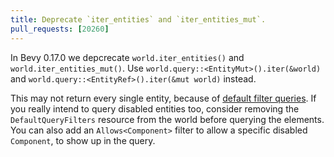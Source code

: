 ```yaml
---
title: Deprecate `iter_entities` and `iter_entities_mut`.
pull_requests: [20260]
---
```


In Bevy 0.17.0 we depcrecate `world.iter_entities()` and `world.iter_entities_mut()`.
Use `world.query::<EntityMut>().iter(&world)` and `world.query::<EntityRef>().iter(&mut world)` instead.

This may not return every single entity, because of [default filter queries](https://docs.rs/bevy/latest/bevy/ecs/entity_disabling/index.html). If you really intend to query disabled entities too, consider removing the `DefaultQueryFilters` resource from the world before querying the elements. You can also add an `Allows<Component>` filter to allow a specific disabled `Component`, to show up in the query.
